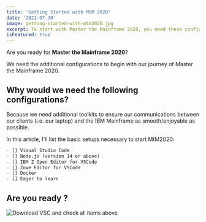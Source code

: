 ```yaml
---
title: 'Getting Started with MtM 2020'
date: '2021-07-30'
image: getting-started-with-mtm2020.jpg
excerpt: To start with Master the Mainframe 2020, you need these configurations...
isFeatured: true
---
```


Are you ready for **Master the Mainframe 2020**?

We need the additional configurations to begin with our journey of Master the Mainframe 2020.

## Why would we need the following configurations?

Because we need additional toolkits to ensure our communications between our clients (i.e. our laptop) and the IBM Mainframe as smooth/enjoyable as possible.

In this article, I'll list the basic setups necessary to start MtM2020:

```md
- [] Visual Studio Code  
- [] Node.js (version 14 or above)
- [] IBM Z Open Editor for VSCode
- [] Zowe Editor for VSCode
- [] Docker
- [] Eager to learn
```

## Are you ready ?

![Download VSC and check all items above](vsc-ready.jpg)
